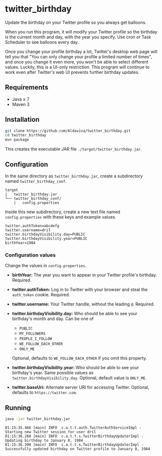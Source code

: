 twitter_birthday
================

Update the birthday on your Twitter profile so you always get balloons.

When you run this program, it will modify your Twitter profile so the birthday is the current month and day, with the year
you specify. Use cron or Task Scheduler to see balloons every day.

Once you change your profile birthday a lot, Twitter's desktop web page will tell you that "You can only change your 
profile a limited number of times", and once you change it even more, you won't be able to select different values. 
Luckily, this is a UI-only restriction. This program will continue to work even after Twitter's web UI prevents further 
birthday updates.

## Requirements

- Java &ge; 7
- Maven 3

## Installation

```bash
git clone https://github.com/Aldaviva/twitter_birthday.git
cd twitter_birthday
mvn package
```

This creates the executable JAR file `./target/twitter_birthday.jar`.
    
## Configuration

In the same directory as `twitter_birthday.jar`, create a subdirectory named `twitter_birthday_conf`.

    target
    │   twitter_birthday.jar
    └── twitter_birthday_conf/
        |   config.properties

Inside this new subdirectory, create a new text file named `config.properties` with these keys and example values.

    twitter.authToken=abcdefg
    twitter.username=dril
    twitter.birthdayVisibility.day=PUBLIC
    twitter.birthdayVisibility.year=PUBLIC
    birthYear=1984
    
### Configuration values

Change the values in `config.properties`.
    
- **birthYear:** The year you want to appear in your Twitter profile's birthday. Required.
- **twitter.authToken:** Log in to Twitter with your browser and steal the `auth_token` cookie. Required.
- **twitter.username:** Your Twitter handle, without the leading `@`. Required.
- **twitter.birthdayVisibility.day:** Who should be able to see your birthday's month and day. Can be one of
    - `PUBLIC`
    - `MY_FOLLOWERS`
    - `PEOPLE_I_FOLLOW`
    - `WE_FOLLOW_EACH_OTHER`
    - `ONLY_ME`
    
    Optional, defaults to `WE_FOLLOW_EACH_OTHER` if you omit this property.
    
- **twitter.birthdayVisibility.year:** Who should be able to see your birthday's year. Same possible values as 
`twitter.birthdayVisibility.day`. Optional, default value is `ONLY_ME`.
- **twitter.baseUri:** Alternate server URI for accessing Twitter. Optional, defaults to `https://twitter.com`.

## Running

```bash
java -jar twitter_birthday.jar
```
<!-- -->
    01:15:35.466 [main] INFO  c.a.t.t.auth.TwitterAuthServiceImpl - Starting new Twitter session for user dril
    01:15:36.260 [main] INFO  c.a.t.t.s.TwitterBirthdayUpdaterImpl - Updating birthday to January 8, 1984
    01:15:36.398 [main] INFO  c.a.t.t.s.TwitterBirthdayUpdaterImpl - Successfully updated birthday on Twitter profile to January 8, 1984